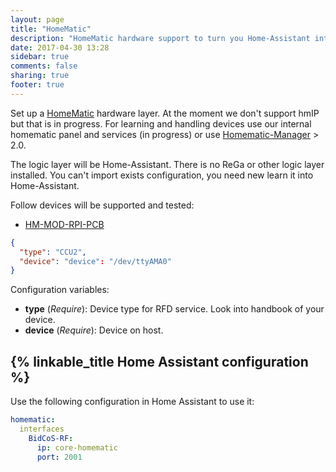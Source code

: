 ```yaml
---
layout: page
title: "HomeMatic"
description: "HomeMatic hardware support to turn you Home-Assistant into a CCU."
date: 2017-04-30 13:28
sidebar: true
comments: false
sharing: true
footer: true
---
```


Set up a [HomeMatic](https://github.com/eq-3/occu) hardware layer. At the moment we don't support hmIP but that is in progress. For learning and handling devices use our internal homematic panel and services (in progress) or use [Homematic-Manager](https://github.com/hobbyquaker/homematic-manager) > 2.0.

The logic layer will be Home-Assistant. There is no ReGa or other logic layer installed. You can't import exists configuration, you need new learn it into Home-Assistant.

Follow devices will be supported and tested:
- [HM-MOD-RPI-PCB](https://www.elv.ch/homematic-funkmodul-fuer-raspberry-pi-bausatz.html)

```json
{
  "type": "CCU2",
  "device": "device": "/dev/ttyAMA0"
}
```

Configuration variables:

- **type** (*Require*): Device type for RFD service. Look into handbook of your device.
- **device** (*Require*): Device on host.

## {% linkable_title Home Assistant configuration %}

Use the following configuration in Home Assistant to use it:

```yaml
homematic:
  interfaces
    BidCoS-RF:
      ip: core-homematic
      port: 2001
```
